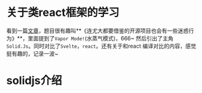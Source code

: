 # 关于类react框架的学习

看到一篇[文章](https://mp.weixin.qq.com/s/MdqNLNMNzBua7308Jiq7IA)，题目很有趣叫**《连尤大都要借鉴的开源项目也会有一些迷惑行为》**，里面提到了`Vapor Mode!`(水蒸气模式)，666~ 然后引出了主角`Solid.Js`。同时对比了`Svelte`，`react`。还有关于和react 编译对比的内容，感觉挺有趣的，记录一波~

# solidjs介绍